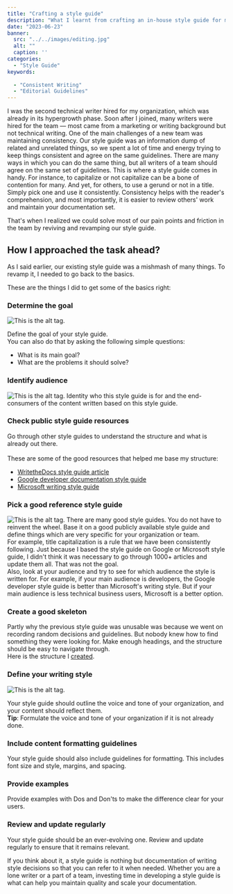 ```yaml
---
title: "Crafting a style guide"
description: "What I learnt from crafting an in-house style guide for my team."
date: "2023-06-23"
banner:
  src: "../../images/editing.jpg"
  alt: ""
  caption: ''
categories:
  - "Style Guide"
keywords:
  
  - "Consistent Writing"
  - "Editorial Guidelines"
---
```


I was the second technical writer hired for my organization, which was already in its hypergrowth phase. Soon after I joined, many writers were hired for the team — most came from a marketing or writing background but not technical writing. One of the main challenges of a new team was maintaining consistency. Our style guide was an information dump of related and unrelated things, so we spent a lot of time and energy trying to keep things consistent and agree on the same guidelines. There are many ways in which you can do the same thing, but all writers of a team should agree on the same set of guidelines. This is where a style guide comes in handy. For instance, to capitalize or not capitalize can be a bone of contention for many. And yet, for others, to use a gerund or not in a title. Simply pick one and use it consistently. Consistency helps with the reader's comprehension, and most importantly, it is easier to review others' work and maintain your documentation set.

That's when I realized we could solve most of our pain points and friction in the team by reviving and revamping our style guide.



## How I approached the task ahead?

As I said earlier, our existing style guide was a mishmash of many things. To revamp it, I needed to go back to the basics. 


These are the things I did to get some of the basics right:

### Determine the goal 

![This is the alt tag.](../../images/goal.jpg)

Define the goal of your style guide.<br/>You can also do that by asking the following simple questions:

- What is its main goal?
- What are the problems it should solve?

### Identify audience

![This is the alt tag.](../../images/audience.jpg)
 Identity who this style guide is for and the end-consumers of the content written based on this style guide.

### Check public style guide resources
Go through other style guides to understand the structure and what is already out there.<br/><br/>These are some of the good resources that helped me base my structure:

- [WritetheDocs style guide article](https://www.writethedocs.org/guide/writing/style-guides/)
- [Google developer documentation style guide](https://developers.google.com/style)
- [Microsoft writing style guide](https://learn.microsoft.com/en-us/style-guide/welcome/)


### Pick a good reference style guide

![This is the alt tag.](../../images/pick.jpg)
  There are many good style guides. You do not have to reinvent the wheel. Base it on a good publicly available style guide and define things which are very specific for your organization or team.<br/>For example, title capitalization is a rule that we have been consistently following. Just because I based the style guide on Google or Microsoft style guide, I didn't think it was necessary to go through 1000+ articles and update them all. That was not the goal.<br/>Also, look at your audience and try to see for which audience the style is written for. For example, if your main audience is developers, the Google developer style guide is better than Microsoft's writing style. But if your main audience is less technical business users, Microsoft is a better option.

### Create a good skeleton
  Partly why the previous style guide was unusable was because we went on recording random decisions and guidelines. But nobody knew how to find something they were looking for. Make enough headings, and the structure should be easy to navigate through.<br/>Here is the structure I [created](https://docs.google.com/document/d/1DVeO0TvUAlk5_eTWr6sskTcu2Ir4M_Mxhb1CIZxUjH8/edit?pli=1).


### Define your writing style
![This is the alt tag.](../../images/pottery.jpg)

Your style guide should outline the voice and tone of your organization, and your content should reflect them.<br/>
            **Tip**: Formulate the voice and tone of your organization if it is not already done.

### Include content formatting guidelines

Your style guide should also include guidelines for formatting. This includes font size and style, margins, and spacing.

### Provide examples
Provide examples with Dos and Don'ts to make the difference clear for your users.

### Review and update regularly

Your style guide should be an ever-evolving one. Review and update regularly to ensure that it remains relevant.



If you think about it, a style guide is nothing but documentation of writing style decisions so that you can refer to it when needed. Whether you are a lone writer or a part of a team, investing time in developing a style guide is what can help you maintain quality and scale your documentation.

